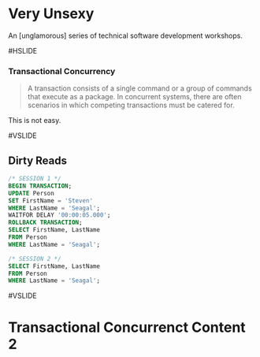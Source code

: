 # Very Unsexy

An [unglamorous] series of technical software development workshops.

#HSLIDE

### Transactional Concurrency

> A transaction consists of a single command or a group of commands that execute as a package. In concurrent systems, there are often scenarios in which competing transactions must be catered for.

This is not easy.

#VSLIDE

## Dirty Reads

```sql
/* SESSION 1 */
BEGIN TRANSACTION;
UPDATE Person
SET FirstName = 'Steven'
WHERE LastName = 'Seagal';
WAITFOR DELAY '00:00:05.000';
ROLLBACK TRANSACTION;
SELECT FirstName, LastName
FROM Person
WHERE LastName = 'Seagal';

/* SESSION 2 */
SELECT FirstName, LastName 
FROM Person 
WHERE LastName = 'Seagal';
```

#VSLIDE

# Transactional Concurrenct Content 2
